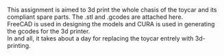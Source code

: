This assignment is aimed to 3d print the whole chasis of the toycar and its compliant spare parts. The .stl and .gcodes are attached here. <br>
FreeCAD is used in designing the models and CURA is used in generating the gcodes for the 3d printer. <br>
In and all, it takes about a day for replacing the toycar entrely with 3d-printing.
